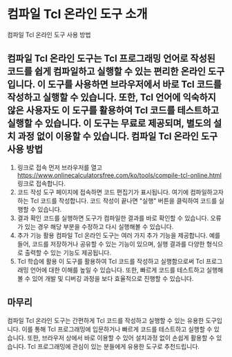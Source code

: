 컴파일 Tcl 온라인 도구 소개
=================

컴파일 Tcl 온라인 도구 사용 방법

컴파일 Tcl 온라인 도구는 Tcl 프로그래밍 언어로 작성된 코드를 쉽게 컴파일하고 실행할 수 있는 편리한 온라인 도구입니다. 이 도구를 사용하면 브라우저에서 바로 Tcl 코드를 작성하고 실행할 수 있습니다. 또한, Tcl 언어에 익숙하지 않은 사용자도 이 도구를 활용하여 Tcl 코드를 테스트하고 실행할 수 있습니다. 이 도구는 무료로 제공되며, 별도의 설치 과정 없이 이용할 수 있습니다. 컴파일 Tcl 온라인 도구 사용 방법
--------------------

1. 링크로 접속 먼저 브라우저를 열고 <https://www.onlinecalculatorsfree.com/ko/tools/compile-tcl-online.html> 링크로 접속합니다.
2. 코드 작성 도구 페이지에 접속하면 코드 편집기가 표시됩니다. 여기에 컴파일하고자 하는 Tcl 코드를 작성합니다. 코드 작성이 끝나면 "실행" 버튼을 클릭하여 코드를 실행할 수 있습니다.
3. 결과 확인 코드를 실행하면 도구가 컴파일한 결과를 바로 확인할 수 있습니다. 오류가 있는 경우 해당 부분을 수정하고 다시 실행해볼 수 있습니다.
4. 추가 기능 활용 컴파일 Tcl 온라인 도구는 여러 가지 추가 기능을 제공합니다. 예를 들어, 코드를 저장하거나 공유할 수 있는 기능이 있으며, 실행 결과를 다양한 형식으로 출력할 수 있는 기능도 제공됩니다.
5. Tcl 학습에 활용 이 도구를 활용하여 Tcl 코드를 작성하고 실행함으로써 Tcl 프로그래밍 언어에 대한 이해를 높일 수 있습니다. 또한, 빠르게 코드를 테스트하고 실행해볼 수 있어 개발 및 디버깅 과정을 보다 효율적으로 진행할 수 있습니다.

마무리
---

컴파일 Tcl 온라인 도구는 간편하게 Tcl 코드를 작성하고 실행할 수 있는 유용한 도구입니다. 이를 통해 Tcl 프로그래밍에 입문하거나 빠르게 코드를 테스트하고 실행할 수 있습니다. 또한, 브라우저 상에서 바로 이용할 수 있어 설치과정 없이 손쉽게 활용할 수 있습니다. Tcl 프로그래밍에 관심이 있는 분들에게 유용한 도구로 추천드립니다. 